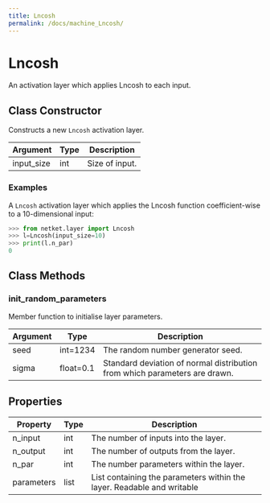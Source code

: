 ```yaml
---
title: Lncosh
permalink: /docs/machine_Lncosh/
---
```

# Lncosh
An activation layer which applies Lncosh to each input.

## Class Constructor
Constructs a new ``Lncosh`` activation layer.

| Argument |Type| Description  |
|----------|----|--------------|
|input_size|int |Size of input.|

### Examples
A ``Lncosh`` activation layer which applies the Lncosh function
coefficient-wise to a 10-dimensional input:

```python
>>> from netket.layer import Lncosh
>>> l=Lncosh(input_size=10)
>>> print(l.n_par)
0

```



## Class Methods 
### init_random_parameters
Member function to initialise layer parameters.

|Argument|  Type   |                               Description                                |
|--------|---------|--------------------------------------------------------------------------|
|seed    |int=1234 |The random number generator seed.                                         |
|sigma   |float=0.1|Standard deviation of normal distribution from which parameters are drawn.|

## Properties
| Property |Type|                                    Description                                    |
|----------|----|-----------------------------------------------------------------------------------|
|n_input   |int | The number of inputs into the layer.                                              |
|n_output  |int | The number of outputs from the layer.                                             |
|n_par     |int | The number parameters within the layer.                                           |
|parameters|list| List containing the parameters within the layer.             Readable and writable|

